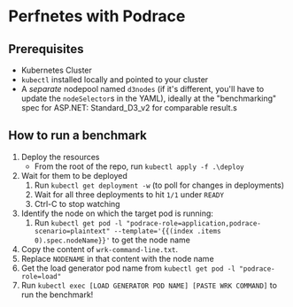 # Perfnetes with Podrace

## Prerequisites

* Kubernetes Cluster
* `kubectl` installed locally and pointed to your cluster
* A *separate* nodepool named `d3nodes` (if it's different, you'll have to update the `nodeSelector`s in the YAML), ideally at the "benchmarking" spec for ASP.NET: Standard_D3_v2 for comparable result.s

## How to run a benchmark

1. Deploy the resources
    * From the root of the repo, run `kubectl apply -f .\deploy`
1. Wait for them to be deployed
    1. Run `kubectl get deployment -w` (to poll for changes in deployments)
    1. Wait for all three deployments to hit `1/1` under `READY`
    1. Ctrl-C to stop watching
1. Identify the node on which the target pod is running:
    1. Run `kubectl get pod -l "podrace-role=application,podrace-scenario=plaintext" --template='{{(index .items 0).spec.nodeName}}'` to get the node name
1. Copy the content of `wrk-command-line.txt`.
1. Replace `NODENAME` in that content with the node name
1. Get the load generator pod name from `kubectl get pod -l "podrace-role=load"`
1. Run `kubectl exec [LOAD GENERATOR POD NAME] [PASTE WRK COMMAND]` to run the benchmark!